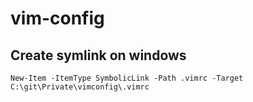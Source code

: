 # vim-config

## Create symlink on windows

    New-Item -ItemType SymbolicLink -Path .vimrc -Target C:\git\Private\vimconfig\.vimrc

